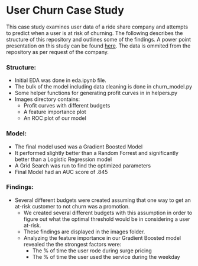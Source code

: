 # User Churn Case Study

This case study examines user data of a ride share company and attempts to predict when a user is at risk of churning. The following describes the structure of this repository and outlines some of the findings. A power point presentation on this study can be found [here](https://bit.ly/2H8KOgQ). The data is ommited from the repository as per request of the company.

### Structure:

- Initial EDA was done in eda.ipynb file.
- The bulk of the model including data cleaning is done in churn_model.py
- Some helper functions for generating profit curves in in helpers.py
- Images directory contains:
    - Profit curves with different budgets
    - A feature importance plot
    - An ROC plot of our model

### Model:

- The final model used was a Gradient Boosted Model
- It performed slightly better than a Random Forrest and significantly better than a Logistic Regression model
- A Grid Search was run to find the optimized parameters
- Final Model had an AUC score of .845

### Findings:

- Several different budgets were created assuming that one way to get an at-risk customer to not churn was a promotion. 
    - We created several different budgets with this assumption in order to figure out what the optimal threshold would be in considering a user at-risk.
    - These findings are displayed in the images folder.
    - Analyzing the feature importance in our Gradient Boosted model revealed the the strongest factors were:
        - The % of time the user rode during surge pricing
        - The % of time the user used the service during the weekday
